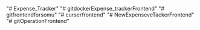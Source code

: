 "# Expense_Tracker" 
"# gitdockerExpense_trackerFrontend" 
"# gitfrontendforsomu" 
"# curserfrontend" 
"# NewExpenseveTackerFrontend" 
"# gitOperationFrontend" 
